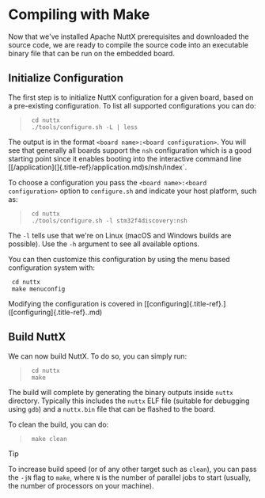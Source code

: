 Compiling with Make
===================

Now that we\'ve installed Apache NuttX prerequisites and downloaded the
source code, we are ready to compile the source code into an executable
binary file that can be run on the embedded board.

Initialize Configuration
------------------------

The first step is to initialize NuttX configuration for a given board,
based on a pre-existing configuration. To list all supported
configurations you can do:

> ``` {.console}
>  cd nuttx
>  ./tools/configure.sh -L | less
> ```

The output is in the format `<board name>:<board configuration>`. You
will see that generally all boards support the `nsh` configuration which
is a good starting point since it enables booting into the interactive
command line
\[[/application\](]{.title-ref}/application.md)s/nsh/index\`.

To choose a configuration you pass the
`<board name>:<board configuration>` option to `configure.sh` and
indicate your host platform, such as:

> ``` {.console}
>  cd nuttx
>  ./tools/configure.sh -l stm32f4discovery:nsh
> ```

The `-l` tells use that we\'re on Linux (macOS and Windows builds are
possible). Use the `-h` argument to see all available options.

You can then customize this configuration by using the menu based
configuration system with:

``` {.console}
 cd nuttx
 make menuconfig
```

Modifying the configuration is covered in
\[[configuring]{.title-ref}.\]([configuring]{.title-ref}..md)

Build NuttX
-----------

We can now build NuttX. To do so, you can simply run:

> ``` {.console}
>  cd nuttx
>  make
> ```

The build will complete by generating the binary outputs inside `nuttx`
directory. Typically this includes the `nuttx` ELF file (suitable for
debugging using `gdb`) and a `nuttx.bin` file that can be flashed to the
board.

To clean the build, you can do:

> ``` {.console}
>  make clean
> ```

Tip

To increase build speed (or of any other target such as `clean`), you
can pass the `-jN` flag to `make`, where `N` is the number of parallel
jobs to start (usually, the number of processors on your machine).
